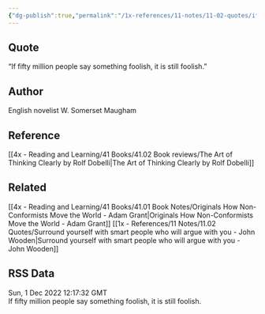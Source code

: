 ```yaml
---
{"dg-publish":true,"permalink":"/1x-references/11-notes/11-02-quotes/if-fifty-million-people-say-something-foolish-it-is-still-foolish-somerset-maugham/","title":"If fifty million people say something foolish it is still foolish - Somerset Maugham","created":"2023-01-01T17:58:44.000+03:00","updated":"2024-02-14T20:18:42.830+03:00"}
---
```



## Quote
“If fifty million people say something foolish, it is still foolish.”

## Author
English novelist W. Somerset Maugham

## Reference
[[4x - Reading and Learning/41 Books/41.02 Book reviews/The Art of Thinking Clearly by Rolf Dobelli\|The Art of Thinking Clearly by Rolf Dobelli]]

## Related
[[4x - Reading and Learning/41 Books/41.01 Book Notes/Originals How Non-Conformists Move the World - Adam Grant\|Originals How Non-Conformists Move the World - Adam Grant]]
[[1x - References/11 Notes/11.02 Quotes/Surround yourself with smart people who will argue with you - John Wooden\|Surround yourself with smart people who will argue with you - John Wooden]]

## RSS Data
<div class='date'>Sun, 1 Dec 2022 12:17:32 GMT</div>
<div class='description'>If fifty million people say something foolish, it is still foolish.</div>